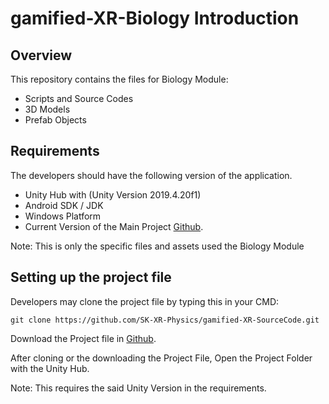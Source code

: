 # gamified-XR-Biology Introduction

## Overview
This repository contains the files for Biology Module:
- Scripts and Source Codes
- 3D Models
- Prefab Objects

## Requirements
The developers should have the following version of the application.
- Unity Hub with (Unity Version 2019.4.20f1) 
- Android SDK / JDK
- Windows Platform
- Current Version of the Main Project [Github](https://github.com/SK-XR-Physics/gamified-XR-SourceCode).

Note: This is only the specific files and assets used the Biology Module

## Setting up the project file

Developers may clone the project file by typing this in your CMD:
```
git clone https://github.com/SK-XR-Physics/gamified-XR-SourceCode.git
```
Download the Project file in [Github](https://github.com/SK-XR-Physics/gamified-XR-SourceCode).

After cloning or the downloading the Project File, Open the Project Folder with the Unity Hub.

Note: This requires the said Unity Version in the requirements.
